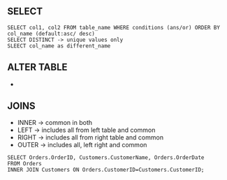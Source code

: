 ## SELECT
```mysql
SELECT col1, col2 FROM table_name WHERE conditions (ans/or) ORDER BY col_name (default:asc/ desc)
SELECT DISTINCT -> unique values only
SLEECT col_name as different_name
```

## ALTER TABLE
- 
## JOINS
- INNER -> common in both
- LEFT -> includes all from left table and common
- RIGHT -> includes all from right table and common
- OUTER -> includes all, left right and common
```mysql
SELECT Orders.OrderID, Customers.CustomerName, Orders.OrderDate
FROM Orders
INNER JOIN Customers ON Orders.CustomerID=Customers.CustomerID;
```

